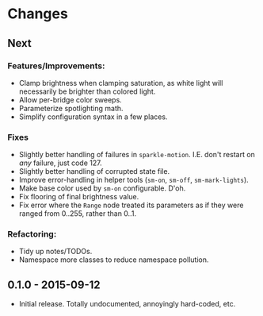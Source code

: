 # Changes

## Next

### Features/Improvements:

* Clamp brightness when clamping saturation, as white light will necessarily be brighter than colored light.
* Allow per-bridge color sweeps.
* Parameterize spotlighting math.
* Simplify configuration syntax in a few places.

### Fixes

* Slightly better handling of failures in `sparkle-motion`.  I.E. don't restart on *any* failure, just code 127.
* Slightly better handling of corrupted state file.
* Improve error-handling in helper tools (`sm-on`, `sm-off`, `sm-mark-lights`).
* Make base color used by `sm-on` configurable.  D'oh.
* Fix flooring of final brightness value.
* Fix error where the `Range` node treated its parameters as if they were ranged from 0..255, rather than 0..1.

### Refactoring:

* Tidy up notes/TODOs.
* Namespace more classes to reduce namespace pollution.


## 0.1.0 - 2015-09-12

* Initial release.  Totally undocumented, annoyingly hard-coded, etc.
